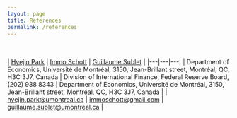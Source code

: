 ```yaml
---
layout: page
title: References
permalink: /references
---
```


<!--## Université de Montréal-->
<br/><br/>
| [Hyejin Park](https://www.hyejinpark.net) | [Immo Schott](https://sites.google.com/site/immoschott/) | [Guillaume Sublet](https://guillaumesublet.github.io/) |
|---|---|---|
| Department of Economics, Université de Montréal, 3150, Jean-Brillant street, Montréal, QC, H3C 3J7, Canada | Division of International Finance, Federal Reserve Board, (202) 938 8343 | Department of Economics, Université de Montréal, 3150, Jean-Brillant street, Montréal, QC, H3C 3J7, Canada |
| [hyejin.park@umontreal.ca](mailto:hyejin.park@umontreal.ca) | [immoschott@gmail.com](mailto:immoschott@gmail.com) | [guillaume.sublet@umontreal.ca](mailto:guillaume.sublet@umontreal.ca) |

 <!--Tel: +1 438 405 6142-->
